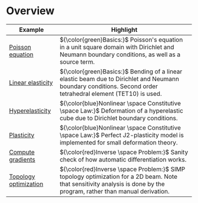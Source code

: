 # Overview

| Example                                                      | Highlight                                                    |
| ------------------------------------------------------------ | ------------------------------------------------------------ |
| [Poisson equation](poisson) | ${\color{green}Basics:}$  Poisson's equation in a unit square domain with Dirichlet and Neumann boundary conditions, as well as a source term. |
| [Linear elasticity](linear_elasticity) | ${\color{green}Basics:}$  Bending of a linear elastic beam due to Dirichlet and Neumann boundary conditions. Second order tetrahedral element (TET10) is used. |
| [Hyperelasticity](hyperelasticity) | ${\color{blue}Nonlinear \space Constitutive \space Law:}$ Deformation of a hyperelastic cube due to Dirichlet boundary conditions. |
| [Plasticity](plasticity) | ${\color{blue}Nonlinear \space Constitutive \space Law:}$ Perfect J2-plasticity model is implemented for small deformation theory. |
| [Compute gradients](compute_gradients) | ${\color{red}Inverse \space Problem:}$ Sanity check of how automatic differentiation works. |
| [Topology optimization](topology_optimization) | ${\color{red}Inverse \space Problem:}$ SIMP topology optimization for a 2D beam. Note that sensitivity analysis is done by the program, rather than manual derivation. |
